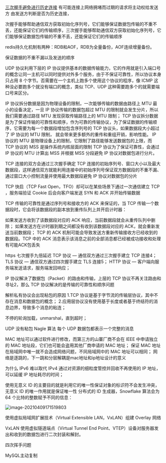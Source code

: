 [三次握手避免进行历史连接]() 有可能连接上网络拥堵而过期的请求将主动权给发送方 由发送方判断是否为历史连接，

次握手能够帮助通信双方获取初始化序列号，它们能够保证数据包传输的不重不丢，还能保证它们的传输顺序，三次握手能够帮助通信双方获取初始化序列号，它们能够保证数据包传输的不重不丢，还能保证它们的传输顺序

redis持久化机制有两种：RDB和AOF，RDB为全量备份，AOF连续增量备份。

保证数据的不重不漏以及发送的顺序

UDP 协议利用下层的 IP 协议提供基本的数据传输能力，它的作用就是引入端口号的概念让同一主机可以同时提供对外多个服务，由于不保证可靠性，所以协议本身只占用 8 个字节。否需要在一个主机上跑多个使用这个协议的程序，像 ICMP 这种没必要跑多个就没有端口的概念，类似 TCP、UDP 这种需要跑多个的就需要端口号来区分。

IP 协议拆分数据是因为物理设备的限制，一次能够传输的数据由路径上 MTU 最小的设备决定，一旦 IP 协议传输的数据包超过 MTU 的限制就会发生分片，所以我们需要通过路径 MTU 发现获取传输路径上的 MTU 限制；
TCP 协议拆分数据是为了保证传输的可靠性和顺序，作为可靠的传输协议，为了保证数据的传输顺序，它需要为每一个数据段增加包含序列号的 TCP 协议头，如果数据段大小超过了 IP 协议的 MTU 限制， 就会带来更多额外的重传和重组开销，影响性能。
IP 协议的 MTU 是物理设备上的限制，它限制了路径能够发送数据包的上限，而 TCP 协议的 MSS 是操作系统内核层面的限制
TCP 协议为了保证可靠性，会通过 IP 协议的 MTU 计算出 MSS 并根据 MSS 分段避免 IP 协议对数据包进行分片。

TCP 连接的双方会通过三次握手确定 TCP 连接的初始序列号、窗口大小以及最大数据段，这样通信双方就能利用连接中的初始序列号保证双方数据段的不重不漏、通过窗口大小控制流量并使用最大数据段避免 IP 协议对数据包的分片

TCP 快启（TCP Fast Open，TFO）却可以在某些场景下通过一次通信建立 TCP ，服务端验证 Cookie 后会向客户端发送 SYN 和 ACK 并开始传输数据

TCP 传输的可靠性是通过序列号和接收方的 ACK 来保证的，当 TCP 传输一个数据段时，它会将该数据段的副本放到重传队列上并开启计时器：

如果发送方收到了该数据段对应的 ACK 响应，当前数据段就会从重传队列中删除；
如果发送方在计时器到期之间都没有收到该数据段对应的 ACK，就会重新发送当前数据段；
TCP 的 ACK 机制可能会导致发送方重新传输接收方已经收到的数据段。TCP 中的 ACK 消息表示该消息之前的全部消息都已经被成功接收和处理 有可能ACK包丢失


https 七次握手九倍延迟
TCP 协议 — 通信双方通过三次握手建立 TCP 连接4；
TLS 协议 — 通信双方通过四次握手建立 TLS 连接5；
HTTP 协议 — 客户端向服务端发送请求，服务端发回响应；

IP 协议解决了数据包（Packet）的路由和传输，上层的 TCP 协议不再关注路由和寻址2，那么 TCP 协议解决的是传输的可靠性和顺序问题

解析私有协议会出现粘包的原因
1.TCP 协议是基于字节流的传输层协议，其中不存在消息和数据包的概念；
2.应用层协议没有使用基于长度或者基于终结符的消息边界，导致多个消息的粘连；

不停的轮询加载，unmarshal，直到超时；

UDP 没有粘包 Nagle 算法
每个 UDP 数据包都表示一个完整的消息


MAC 地址可以通过软件进行修改，而第三方的山寨厂商不会在 IEEE 中申请独立的 MAC 地址段，它们也可能会盗用其他厂商申请的 MAC 地址；
保证 MAC 地址在局域网中唯一就不会造成网络问题，不同局域网中的 MAC 地址可以相同；
网络是逐跳的，下一跳和分层解耦是mac地址和ip地址设计的意义

为什么 IPv6 难以取代 IPv4
通过对资源的细粒度管控并回收不再使用的 IP 地址，可以延缓 IP 地址耗尽的时间；

使用无意义 ID 的主要目的就是利用它的唯一性保证对象的标识符不会发生冲突，无意义 ID 的唯一作用就是保证唯一性
分布式的 ID 生成器，Snowflake 算法会为 64 个比特的整数赋予不同的信息：

![image-20210409171519803](C:\Users\liuxingguang\AppData\Roaming\Typora\typora-user-images\image-20210409171519803.png)

使用虚拟局域网扩展技术（Virtual Extensible LAN，VxLAN）组建 Overlay 网络

VxLAN 使用虚拟隧道端点（Virtual Tunnel End Point、VTEP）设备对服务器发出和收到的数据包进行二次封装和解封。

四次挥手问题

MySQL主动复制